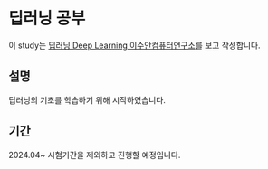# 딥러닝 공부

이 study는 [딥러닝 Deep Learning 이수안컴퓨터연구소](https://www.youtube.com/playlist?list=PL7ZVZgsnLwEHTS9YdnJw3fYWRqy46cOVB)를 보고 작성합니다.

## 설명

딥러닝의 기초를 학습하기 위해 시작하였습니다.

## 기간
2024.04~
시험기간을 제외하고 진행할 예정입니다.


